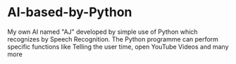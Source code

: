 # AI-based-by-Python
My own AI named "AJ" developed by simple use of Python which recognizes by Speech Recognition. The Python programme can perform specific functions like Telling the user  time, open YouTube Videos and many more

